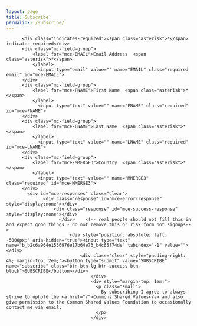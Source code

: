 ```yaml
---
layout: page
title: Subscribe
permalink: /subscribe/
---
```


<!-- Begin MailChimp Signup Form -->
<link href="//cdn-images.mailchimp.com/embedcode/classic-081711.css" rel="stylesheet" type="text/css">
<div id="mc_embed_signup">
  <form action="//commonsharedvalues.us12.list-manage.com/subscribe/post?u=b2c6a964e1556976e17b64e73&amp;id=b4c65f74de" method="post" id="mc-embedded-subscribe-form" name="mc-embedded-subscribe-form" class="validate" target="_blank" novalidate>
        <div id="mc_embed_signup_scroll">
            
          <div class="indicates-required"><span class="asterisk">*</span> indicates required</div>
          <div class="mc-field-group">
              <label for="mce-EMAIL">Email Address  <span class="asterisk">*</span>
              </label>
                <input type="email" value="" name="EMAIL" class="required email" id="mce-EMAIL">
          </div>
          <div class="mc-field-group">
              <label for="mce-FNAME">First Name  <span class="asterisk">*</span>
              </label>
                <input type="text" value="" name="FNAME" class="required" id="mce-FNAME">
          </div>
          <div class="mc-field-group">
              <label for="mce-LNAME">Last Name  <span class="asterisk">*</span>
              </label>
                <input type="text" value="" name="LNAME" class="required" id="mce-LNAME">
          </div>
          <div class="mc-field-group">
              <label for="mce-MMERGE3">Country  <span class="asterisk">*</span>
              </label>
                <input type="text" value="" name="MMERGE3" class="required" id="mce-MMERGE3">
          </div>
            <div id="mce-responses" class="clear">
                  <div class="response" id="mce-error-response" style="display:none"></div>
                      <div class="response" id="mce-success-response" style="display:none"></div>
                        </div>    <!-- real people should not fill this in and expect good things - do not remove this or risk form bot signups-->
                            <div style="position: absolute; left: -5000px;" aria-hidden="true"><input type="text" name="b_b2c6a964e1556976e17b64e73_b4c65f74de" tabindex="-1" value=""></div>
                                <div class="clear" style="padding-right: 4%; margin-top: 2em;"><button type="submit" value="SUBSCRIBE" name="subscribe" class="btn btn-lg btn-success btn-block">SUBSCRIBE</button></div>
                                    </div>
                                    <div style="margin-top: 1em;">
                                      <p class="small">
                                        By subscribing I agree to always strive to uphold the <a href="/">Commons Shared Values</a> and also give permission to the Common Shared Values Foundation to occasionally contact me via email.  
                                      </p>
                                    </div>
  </form>
</div>
<!--End mc_embed_signup-->

